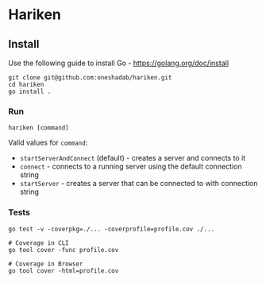 # Hariken

## Install
Use the following guide to install Go - https://golang.org/doc/install

```
git clone git@github.com:oneshadab/hariken.git
cd hariken
go install .
```

###  Run
```
hariken [command]
```

Valid values for `command`:

- `startServerAndConnect` (default) - creates a server and connects to it
-  `connect` - connects to a running server using the default connection string
-  `startServer` - creates a server that can be connected to with connection string

### Tests
```
go test -v -coverpkg=./... -coverprofile=profile.cov ./...

# Coverage in CLI
go tool cover -func profile.cov

# Coverage in Browser
go tool cover -html=profile.cov
```
